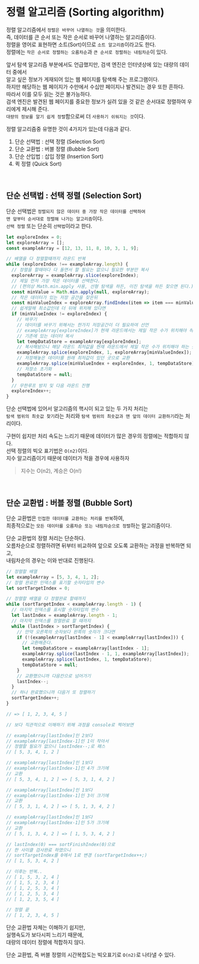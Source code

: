 # 정렬 알고리즘 (Sorting algorithm)

정렬 알고리즘에서 `정렬은 바꾸어 나열하는 것`을 의미한다.<br>
즉, 데이터를 큰 순서 또는 작은 순서로 바꾸어 나열하는 알고리즘이다.<br>
정렬을 영어로 표현하면 소트(Sort)이므로 `소트 알고리즘`이라고도 한다.<br>
정렬에는 `작은 순서로 정렬하는 오름차순`과 `큰 순서로 정렬하는 내림차순`이 있다.<br>

앞서 탐색 알고리즘 부분에서도 언급했지만, 검색 엔진은 인터넷상에 있는 대량의 데이터 중에서<br>
알고 싶은 정보가 게재되어 있는 웹 페이지를 탐색해 주는 프로그램이다.<br>
하지만 해당하는 웹 페이지가 수만에서 수십만 페이지나 발견되는 경우 또한 흔하다.<br>
따라서 이를 모두 읽는 것은 불가능하다.<br>
검색 엔진은 발견된 웹 페이지를 중요한 정보가 실려 있을 것 같은 순서대로 정렬하여 우리에게 제시해 준다.<br>
`대량의 정보를 알기 쉽게 정렬`함으로써 더 `사용하기 쉬워지는 것`이다.<br>

정렬 알고리즘중 유명한 것이 4가지가 있는데 다음과 같다.<br>

1. 단순 선택법 : 선택 정렬 (Selection Sort)
2. 단순 교환법 : 버블 정렬 (Bubble Sort)
3. 단순 산입법 : 삽입 정렬 (Insertion Sort)
4. 퀵 정렬 (Quick Sort)

<br>

## 단순 선택법 : 선택 정렬 (Selection Sort)

단순 선택법은 `정렬되지 않은 데이터 중 가장 작은 데이터를 선택하여`<br>
`맨 앞부터 순서대로 정렬해 나가는 알고리즘`이다.<br>
`선택 정렬` 또는 단순히 `선택법`이라고 한다.<br>

```js
let exploreIndex = 0;
let exploreArray = [];
const exampleArray = [12, 13, 11, 8, 10, 3, 1, 9];

// 배열을 다 정렬할떄까지 라운드 반복
while (exploreIndex !== exampleArray.length) {
  // 정렬을 할때마다 다 돌면서 할 필요는 없으니 필요한 부분만 복사
  exploreArray = exampleArray.slice(exploreIndex);
  // 제일 먼저 가장 작은 데이터를 선택한다.
  // (편의상 Math.min.apply 사용, 선형 탐색을 하든, 이진 탐색을 하든 찾으면 된다.)
  const minValue = Math.min.apply(null, exploreArray);
  // 작은 데이터가 있는 저장 공간을 찾은뒤
  const minValueIndex = exploreArray.findIndex(item => item === minValue);
  // 쉽게말해 최소값인데 더 뒤에 위치해 있다면
  if (minValueIndex != exploreIndex) {
    // 바꾸기
    // 데이터를 바꾸기 위해서는 한가지 저장공간이 더 필요하여 선언
    // exampleArray[exploreIndex]가 현재 라운드에서는 제일 작은 수가 위치해야 하는 곳이므로,
    // 기존에 있는 데이터 복사
    let tempDataStore = exampleArray[exploreIndex];
    // 복사해놨으니 해당 라운드 최저값을 현재 라운드에서 제일 작은 수가 위치해야 하는 곳이랑 교환
    exampleArray.splice(exploreIndex, 1, exploreArray[minValueIndex]);
    // 저장해놓은 데이터를 원래 최저값이 있던 곳으로 교환
    exampleArray.splice(minValueIndex + exploreIndex, 1, tempDataStore);
    // 저장소 초기화
    tempDataStore = null;
  }
  // 무한루프 방지 및 다음 라운드 진행
  exploreIndex++;
}
```

단순 선택법에 있어서 알고리즘의 핵시이 되고 있는 두 가지 처리는<br>
`탐색 범위의 최솟값 찾기`라는 처리와 `탐색 범위의 최솟값과 맨 앞의 데이터 교환하기`라는 처리이다.<br>

구현이 쉽지만 처리 속도는 느리기 때문에 데이터가 많은 경우의 정렬에는 적합하지 않다.<br>
선택 정렬의 빅오 표기법은 `O(n2)`이다.<br>
지수 알고리즘이기 때문에 데이터가 적을 경우에 사용하자<br>

> 지수는 O(n2), 계승은 O(n!)

<br>

## 단순 교환법 : 버블 정렬 (Bubble Sort)

단순 교환법은 `인접한 데이터를 교환하는 처리를 반복`하여,<br>
최종적으로는 `모든 데이터를 오름차순 또는 내림차순으로 정렬`하는 알고리즘이다.<br>

단순 교환법의 정렬 처리는 단순하다.<br>
오름차순으로 정렬하려면 뒤부터 비교하여 앞으로 오도록 교환하는 과정을 반복하면 되고,<br>
내림차순의 경우는 이와 반대로 진행된다.<br>

```js
// 정렬할 배열
let exampleArray = [5, 3, 4, 1, 2];
// 정렬 완료한 인덱스를 표기할 숫자타입의 변수
let sortTargetIndex = 0;

// 정렬할 배열을 다 정렬완료 할때까지
while (sortTargetIndex < exampleArray.length - 1) {
  // 마지막 인덱스를 표시할 숫자타입의 변수
  let lastIndex = exampleArray.length - 1;
  // 마지막 인덱스를 정렬완료 할 때까지
  while (lastIndex > sortTargetIndex) {
    // 만약 오른쪽의 숫자보다 왼쪽의 숫자가 크다면
    if (!(exampleArray[lastIndex - 1] < exampleArray[lastIndex])) {
      // 교환해준다.
      let tempDataStore = exampleArray[lastIndex - 1];
      exampleArray.splice(lastIndex - 1, 1, exampleArray[lastIndex]);
      exampleArray.splice(lastIndex, 1, tempDataStore);
      tempDataStore = null;
    }
    // 교환했으니까 다음칸으로 넘어가기
    lastIndex--;
  }
  // 하나 완료했으니까 다음거 또 정렬하기
  sortTargetIndex++;
}

// => [ 1, 2, 3, 4, 5 ]

// 보다 직관적으로 이해하기 위해 과정을 console로 찍어보면

// exampleArray[lastIndex]인 2보다
// exampleArray[lastIndex-1]인 1이 작아서
// 정렬할 필요가 없으니 lastIndex--;로 패스
// [ 5, 3, 4, 1, 2 ]

// exampleArray[lastIndex]인 1보다
// exampleArray[lastIndex-1]인 4가 크기에
// 교환
// [ 5, 3, 4, 1, 2 ] => [ 5, 3, 1, 4, 2 ]

// exampleArray[lastIndex]인 1보다
// exampleArray[lastIndex-1]인 3이 크기에
// 교환
// [ 5, 3, 1, 4, 2 ] => [ 5, 1, 3, 4, 2 ]

// exampleArray[lastIndex]인 1보다
// exampleArray[lastIndex-1]인 5가 크기에
// 교환
// [ 5, 1, 3, 4, 2 ] => [ 1, 5, 3, 4, 2 ]

// lastIndex(0) === sortFinishIndex(0)으로
// 한 사이클 검사완료 하였으니
// sortTargetIndex를 0에서 1로 변경 (sortTargetIndex++;)
// [ 1, 5, 3, 4, 2 ]

// 이후는 반복..
// [ 1, 5, 3, 2, 4 ]
// [ 1, 5, 2, 3, 4 ]
// [ 1, 2, 5, 3, 4 ]
// [ 1, 2, 5, 3, 4 ]
// [ 1, 2, 3, 5, 4 ]

// 정렬 끝
// [ 1, 2, 3, 4, 5 ]
```

단순 교환법 자체는 이해하기 쉽지만,<br>
실행속도가 보다시피 느리기 때문에,<br>
대량의 데이터 정렬에 적합하지 않다.<br>

단순 교환법, 즉 버블 정렬의 시간복잡도는 빅오표기로 `O(n2)`로 나타낼 수 있다.<br>
